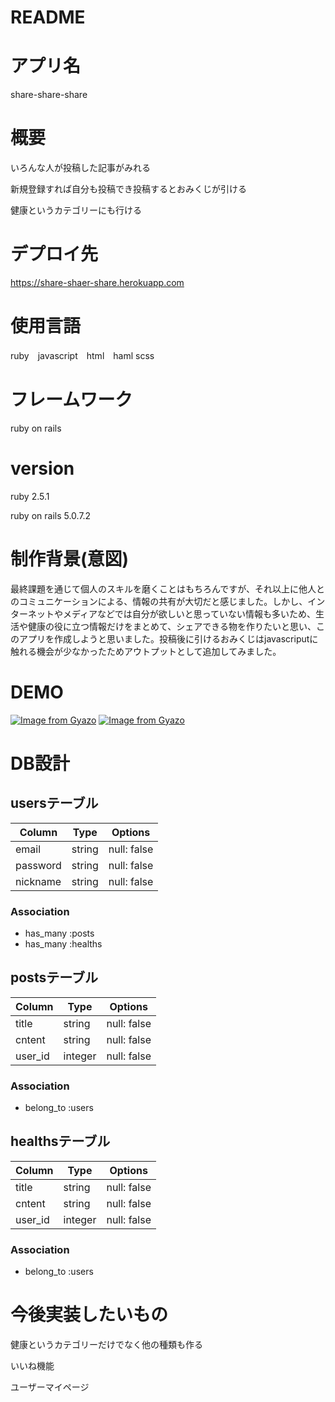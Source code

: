 # README
# アプリ名　

share-share-share
# 概要
いろんな人が投稿した記事がみれる

新規登録すれば自分も投稿でき投稿するとおみくじが引ける

健康というカテゴリーにも行ける
# デプロイ先　
https://share-shaer-share.herokuapp.com
# 使用言語
ruby　javascript　html　haml scss
# フレームワーク
ruby on rails
# version
ruby 2.5.1

ruby on rails 5.0.7.2
# 制作背景(意図)
最終課題を通じて個人のスキルを磨くことはもちろんですが、それ以上に他人とのコミュニケーションによる、情報の共有が大切だと感じました。しかし、インターネットやメディアなどでは自分が欲しいと思っていない情報も多いため、生活や健康の役に立つ情報だけをまとめて、シェアできる物を作りたいと思い、このアプリを作成しようと思いました。投稿後に引けるおみくじはjavascriputに触れる機会が少なかったためアウトプットとして追加してみました。

# DEMO
[![Image from Gyazo](https://i.gyazo.com/5a1aec0d2fb6689fa61e655e129bbc30.png)](https://gyazo.com/5a1aec0d2fb6689fa61e655e129bbc30)
[![Image from Gyazo](https://i.gyazo.com/38bc9fb4dd466847bac5b8b3f1093b6e.png)](https://gyazo.com/38bc9fb4dd466847bac5b8b3f1093b6e)

# DB設計
## usersテーブル
|Column|Type|Options|
|------|----|-------|
|email|string|null: false|
|password|string|null: false|
|nickname|string|null: false|
### Association
- has_many :posts
- has_many :healths
## postsテーブル
|Column|Type|Options|
|------|----|-------|
|title|string|null: false|
|cntent|string|null: false|
|user_id|integer|null: false|
### Association
- belong_to :users

## healthsテーブル
|Column|Type|Options|
|------|----|-------|
|title|string|null: false|
|cntent|string|null: false|
|user_id|integer|null: false|
### Association
- belong_to :users
# 今後実装したいもの
健康というカテゴリーだけでなく他の種類も作る

いいね機能

ユーザーマイページ
